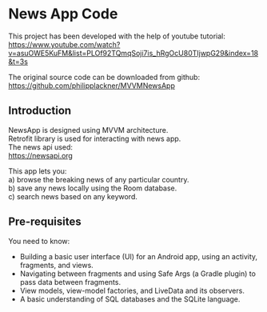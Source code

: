 News App Code
==================================

This project has been developed with the help of youtube tutorial:<br>
https://www.youtube.com/watch?v=asuOWE5KuFM&list=PLOf92TQmqSoji7is_hRgOcU80TIjwpG29&index=18&t=3s

The original source code can be downloaded from github: <br>
https://github.com/philipplackner/MVVMNewsApp

Introduction
------------

NewsApp is designed using MVVM architecture. <br>
Retrofit library is used for interacting with news app.<br>
The news api used:<br>
https://newsapi.org

This app lets you:<br>
a) browse the breaking news of any particular country.<br>
b) save any news locally using the Room database.<br>
c) search news based on any keyword.<br>


Pre-requisites
--------------

You need to know:

* Building a basic user interface (UI) for an Android app, 
  using an activity, fragments, and views.
* Navigating between fragments and using Safe Args (a Gradle plugin) 
  to pass data between fragments.
* View models, view-model factories, and LiveData and its observers.
* A basic understanding of SQL databases and the SQLite language.
